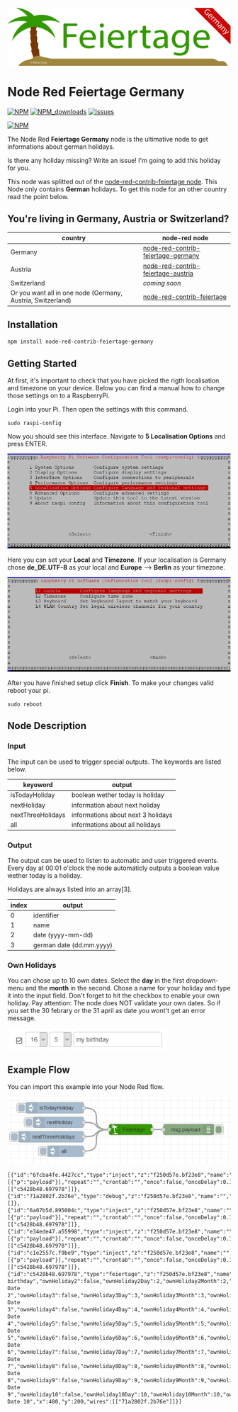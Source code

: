 ![banner](https://github.com/MariusLang/node-red-contrib-feiertage-germany/blob/master/img/feiertage_banner_de.svg)
# Node Red Feiertage Germany

[![NPM](https://img.shields.io/npm/v/node-red-contrib-feiertage-germany)](https://www.npmjs.com/package/node-red-contrib-feiertage-germany)
[![NPM_downloads](https://img.shields.io/npm/dm/node-red-contrib-feiertage-germany)](https://www.npmjs.com/package/node-red-contrib-feiertage-germany)
[![issues](https://img.shields.io/github/issues/mariuslang/node-red-contrib-feiertage-germany)](https://github.com/MariusLang/node-red-contrib-germany/issues)

[![NPM](https://nodei.co/npm/node-red-contrib-feiertage-germany.png?compact=true)](https://nodei.co/npm/node-red-contrib-feiertage-germany/)

The Node Red **Feiertage Germany** node is the ultimative node to get informations about german holidays.

Is there any holiday missing? Write an issue! I'm going to add this holiday for you.

This node was splitted out of the [node-red-contrib-feiertage node](https://github.com/MariusLang/node-red-contrib-feiertage). This Node only contains **German** holidays.
To get this node for an other country read the point below.

## You're living in Germany, Austria or Switzerland?

country | node-red node
--- | ---
Germany | [node-red-contrib-feiertage-germany](https://github.com/MariusLang/node-red-contrib-feiertage)
Austria | [node-red-contrib-feiertage-austria](https://github.com/MariusLang/node-red-contrib-feiertage-austria)
Switzerland | *coming soon*
Or you want all in one node (Germany, Austria, Switzerland) | [node-red-contrib-feiertage](https://github.com/MariusLang/node-red-contrib-feiertage)

## Installation
```
npm install node-red-contrib-feiertage-germany
```

## Getting Started
At first, it's important to check that you have picked the rigth localisation and timezone on your device. Below you can find a manual how to change those settings on to a RaspberryPi.

Login into your Pi. Then open the settings with this command.

```
sudo raspi-config
```

Now you should see this interface. Navigate to **5 Localisation Options** and press ENTER.

![pi_settings_1](https://github.com/MariusLang/node-red-contrib-feiertage-germany/blob/master/img/pi_settings_1.PNG)

Here you can set your **Local** and **Timezone**.
If your localisation is Germany chose **de_DE.UTF-8** as your local and **Europe** --> **Berlin** as your timezone.

![pi_settings_2](https://github.com/MariusLang/node-red-contrib-feiertage-germany/blob/master/img/pi_settings_2.PNG)

After you have finished setup click **Finish**.
To  make your changes valid reboot your pi.

```
sudo reboot
```

## Node Description

### Input
The input can be used to trigger special outputs. The keywords are listed below.

keyoword | output
--- | ---
isTodayHoliday | boolean wether today is holiday
nextHoliday | information about next holiday
nextThreeHolidays | informations about next 3 holidays
all | informations about all holidays

### Output
The output can be used to listen to automatic and user triggered events. Every day at 00:01 o'clock the node automaticly outputs a boolean value wether today is a holiday.

Holidays are always listed into an array[3].

index | output
--- | ---
0 | identifier
1 | name
2 | date (yyyy-mm-dd)
3 | german date (dd.mm.yyyy)

### Own Holidays
You can chose up to 10 own dates. Select the **day** in the first dropdown-menu and the **month** in the second. Chose a name for your holiday and type it into the input field. Don't forget to hit the checkbox to enable your own holiday. Pay attention: The node does NOT validate your own dates. So if you set the 30 febrary or the 31 april as date you wont't get an error message.

![own_holiday_example](https://github.com/MariusLang/node-red-contrib-feiertage-germany/blob/master/img/own_holiday_example.PNG)

## Example Flow
You can import this example into your Node Red flow.

![flow_example](https://github.com/MariusLang/node-red-contrib-feiertage-germany/blob/master/img/flow_example.PNG)

```
[{"id":"6fcba4fe.4427cc","type":"inject","z":"f250d57e.bf23e8","name":"","props":[{"p":"payload"}],"repeat":"","crontab":"","once":false,"onceDelay":0.1,"topic":"","payload":"nextHoliday","payloadType":"str","x":270,"y":180,"wires":[["c5428b48.697978"]]},{"id":"71a2802f.2b76e","type":"debug","z":"f250d57e.bf23e8","name":"","active":true,"tosidebar":true,"console":false,"tostatus":false,"complete":"false","statusVal":"","statusType":"auto","x":660,"y":200,"wires":[]},{"id":"6a07b5d.895004c","type":"inject","z":"f250d57e.bf23e8","name":"","props":[{"p":"payload"}],"repeat":"","crontab":"","once":false,"onceDelay":0.1,"topic":"","payload":"isTodayHoliday","payloadType":"str","x":260,"y":140,"wires":[["c5428b48.697978"]]},{"id":"e34ede47.a55998","type":"inject","z":"f250d57e.bf23e8","name":"","props":[{"p":"payload"}],"repeat":"","crontab":"","once":false,"onceDelay":0.1,"topic":"","payload":"nextThreeHolidays","payloadType":"str","x":250,"y":220,"wires":[["c5428b48.697978"]]},{"id":"c1e2557c.f9be9","type":"inject","z":"f250d57e.bf23e8","name":"","props":[{"p":"payload"}],"repeat":"","crontab":"","once":false,"onceDelay":0.1,"topic":"","payload":"all","payloadType":"str","x":290,"y":260,"wires":[["c5428b48.697978"]]},{"id":"c5428b48.697978","type":"feiertage","z":"f250d57e.bf23e8","name":"Feiertage","neujahr":true,"heiligeDreiKoenige":true,"weiberfastnacht":true,"valentinstag":true,"rosenmontag":true,"fastnachtsdienstag":true,"aschermittwoch":true,"gruendonnerstag":true,"karfreitag":true,"easterSunday":true,"easterMonday":true,"christiHimmelfahrt":true,"pfingstsonntag":true,"pfingstmontag":true,"fronleichnam":true,"mariaHimmelfahrt":true,"tagDerDeutschenEinheit":true,"halloween":true,"allerheiligen":true,"stMartin":true,"bussUndBettag":true,"nikolaus":true,"advent1":true,"advent2":true,"advent3":true,"advent4":true,"heiligabend":true,"weihnachten1":true,"weihnachten2":true,"silvester":true,"ownHoliday1":true,"ownHoliday1Day":"16","ownHoliday1Month":"5","ownHoliday1Name":"my birthday","ownHoliday2":false,"ownHoliday2Day":2,"ownHoliday2Month":2,"ownHoliday2Name":"own Date 2","ownHoliday3":false,"ownHoliday3Day":3,"ownHoliday3Month":3,"ownHoliday3Name":"own Date 3","ownHoliday4":false,"ownHoliday4Day":4,"ownHoliday4Month":4,"ownHoliday4Name":"own Date 4","ownHoliday5":false,"ownHoliday5Day":5,"ownHoliday5Month":5,"ownHoliday5Name":"own Date 5","ownHoliday6":false,"ownHoliday6Day":6,"ownHoliday6Month":6,"ownHoliday6Name":"own Date 6","ownHoliday7":false,"ownHoliday7Day":7,"ownHoliday7Month":7,"ownHoliday7Name":"own Date 7","ownHoliday8":false,"ownHoliday8Day":8,"ownHoliday8Month":8,"ownHoliday8Name":"own Date 8","ownHoliday9":false,"ownHoliday9Day":9,"ownHoliday9Month":9,"ownHoliday9Name":"own Date 9","ownHoliday10":false,"ownHoliday10Day":10,"ownHoliday10Month":10,"ownHoliday10Name":"own Date 10","x":480,"y":200,"wires":[["71a2802f.2b76e"]]}]
```